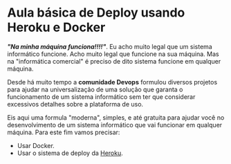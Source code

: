 # Aula básica de Deploy usando Heroku e Docker

***"Na minha máquina funciona!!!!"***. Eu acho muito legal que um sistema informático funcione. Acho muito legal que funcione na sua máquina. Mas na "informática comercial" é preciso de dito sistema funcione em qualquer máquina. 

Desde há muito tempo a **comunidade Devops** formulou diversos projetos para ajudar na universalização de uma solução que garanta o funcionamento de um sistema informático sem ter que considerar excessivos detalhes sobre a plataforma de uso. 

Eis aqui uma formula "moderna", simples, e até gratuita para ajudar você no desenvolvimento de um sistema informático que vai funcionar em qualquer máquina. Para este fim vamos precisar:

+ Usar Docker.
+ Usar o sistema de deploy da [Heroku](https://www.heroku.com/).

  
